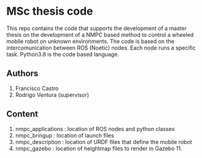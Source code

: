 # MSc thesis code

This repo contains the code that supports the development of a master thesis on the development of a NMPC based method to control a wheeled mobile robot on unknown environments. The code is based on the intercomunication between ROS (Noetic) nodes. Each node runs a specific task. Python3.8 is the code based language.

##	Authors
1. Francisco Castro
2. Rodrigo Ventura (supervisor)

##	Content
1. nmpc_applications : location of ROS nodes and python classes
2. nmpc_bringup : location of launch files
3. nmpc_description : location of URDF files that define the mobile robot
4. nmpc_gazebo : location of heightmap files to render in Gazebo 11.

